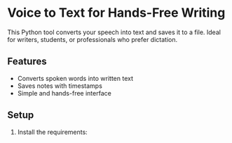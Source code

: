 # Voice to Text for Hands-Free Writing

This Python tool converts your speech into text and saves it to a file. Ideal for writers, students, or professionals who prefer dictation.

## Features

- Converts spoken words into written text
- Saves notes with timestamps
- Simple and hands-free interface

## Setup

1. Install the requirements:
